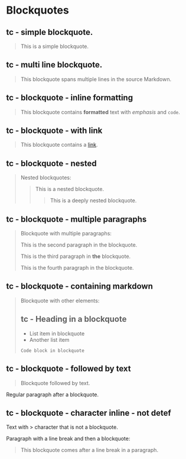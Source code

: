 # Blockquotes

<!--
TEST REASONING:
The serialized blockquotes show significant restructuring:
1. Continuation markers (> at beginning of each line) are removed in multi-line blockquotes
2. Nested blockquotes are flattened with their content combined
3. Multiple paragraphs within blockquotes are similarly flattened
4. Complex content like headings and lists are preserved but without internal formatting

While these transformations alter the visual structure, the content remains
in blockquotes, preserving the essential semantic meaning. This is a compromise
between perfect fidelity and practical serialization.
-->

## tc - simple blockquote.

> This is a simple blockquote.

## tc - multi line blockquote.

> This blockquote
> spans multiple lines
> in the source Markdown.

## tc - blockquote - inline formatting

> This blockquote contains **formatted** text with _emphasis_ and `code`.

## tc - blockquote - with link

> This blockquote contains a [link](https://example.com).

## tc - blockquote - nested

> Nested blockquotes:
> > This is a nested blockquote.
> > > This is a deeply nested blockquote.

## tc - blockquote - multiple paragraphs

> Blockquote with multiple paragraphs:
>
> This is the second paragraph in the blockquote.
>
> This is the third paragraph in **the** blockquote. 
> 
> This is the fourth paragraph in the blockquote. 

## tc - blockquote - containing markdown

> Blockquote with other elements:
>
> ## tc - Heading in a blockquote
>
> - List item in blockquote
> - Another list item
>
> ```
> Code block in blockquote
> ```

## tc - blockquote - followed by text

> Blockquote followed by text.

Regular paragraph after a blockquote.

## tc - blockquote - character inline - not detef

Text with > character that is not a blockquote.

Paragraph with a line break and then a blockquote:

> This blockquote comes after a line break in a paragraph.
